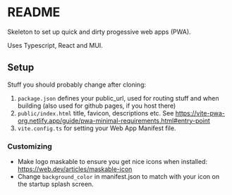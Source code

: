 # README

Skeleton to set up quick and dirty progessive web apps (PWA).

Uses Typescript, React and MUI.

## Setup

Stuff you should probably change after cloning:

1. `package.json` defines your public_url, used for routing stuff and when building (also used for github pages, if you host there)
2. `public/index.html` title, favicon, descriptions etc. See https://vite-pwa-org.netlify.app/guide/pwa-minimal-requirements.html#entry-point 
3. `vite.config.ts` for setting your Web App Manifest file.

### Customizing

* Make logo maskable to ensure you get nice icons when installed: https://web.dev/articles/maskable-icon
* Change `background_color` in manifest.json to match with your icon on the startup splash screen.

